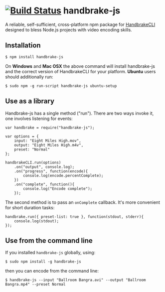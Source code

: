 [![Build Status](https://travis-ci.org/75lb/handbrake-js.png?branch=master)](https://travis-ci.org/75lb/handbrake-js)
handbrake-js
============
A reliable, self-sufficient, cross-platform npm package for [HandbrakeCLI](https://trac.handbrake.fr/wiki/CLIGuide) designed to bless Node.js projects with video encoding skills.

Installation
------------

    $ npm install handbrake-js

On **Windows** and **Mac OSX** the above command will install handbrake-js and the correct version of HandbrakeCLI for your platform. **Ubuntu** users should additionally run:

    $ sudo npm -g run-script handbrake-js ubuntu-setup

Use as a library
--------------------
Handbrake-js has a single method ("run"). There are two ways invoke it, one involves listening for events: 

    var handbrake = require("handbrake-js");
    
    var options = {
        input: "Eight Miles High.mov",
        output: "Eight Miles High.m4v",
        preset: "Normal"
    };
    
    handbrakeCLI.run(options)
        .on("output", console.log);
        .on("progress", function(encode){
            console.log(encode.percentComplete);
        })
        .on("complete", function(){ 
            console.log("Encode complete"); 
        });

The second method is to pass an `onComplete` callback. It's more convenient for short duration tasks: 

    handbrake.run({ preset-list: true }, function(stdout, stderr){
        console.log(stdout);
    });
    
Use from the command line
-----------------------------
If you installed `handbrake-js` globally, using:

    $ sudo npm install -g handbrake-js

then you can encode from the command line:

    $ handbrake-js --input "Ballroom Bangra.avi" --output "Ballroom Bangra.mp4" --preset Normal
